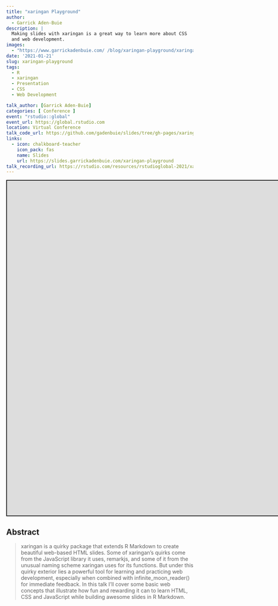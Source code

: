 ```yaml
---
title: "xaringan Playground"
author:
  - Garrick Aden-Buie
description: |
  Making slides with xaringan is a great way to learn more about CSS
  and web development.
images:
  - "https://www.garrickadenbuie.com/ /blog/xaringan-playground/xaringan-playground-social.png"
date: '2021-01-21'
slug: xaringan-playground
tags:
  - R
  - xaringan
  - Presentation
  - CSS
  - Web Development

talk_author: [Garrick Aden-Buie]
categories: [ Conference ]
event: "rstudio::global"
event_url: https://global.rstudio.com
location: Virtual Conference
talk_code_url: https://github.com/gadenbuie/slides/tree/gh-pages/xaringan-playground
links:
  - icon: chalkboard-teacher
    icon_pack: fas
    name: Slides
    url: https://slides.garrickadenbuie.com/xaringan-playground
talk_recording_url: https://rstudio.com/resources/rstudioglobal-2021/xaringan-playground-using-xaringan-to-learn-web-development/
---
```


<script src="/rmarkdown-libs/fitvids-2.1.1/fitvids.min.js"></script>
<div class="shareagain" style="min-width:300px;margin:1em auto;">
<iframe src="https://slides.garrickadenbuie.com/xaringan-playground" width="1600" height="900" style="border:2px solid currentColor;" loading="lazy" allowfullscreen></iframe>
<script>fitvids('.shareagain', {players: 'iframe'});</script>
</div>

## Abstract

> xaringan is a quirky package that extends R Markdown to create beautiful web-based HTML slides. Some of xaringan’s quirks come from the JavaScript library it uses, remarkjs, and some of it from the unusual naming scheme xaringan uses for its functions. But under this quirky exterior lies a powerful tool for learning and practicing web development, especially when combined with infinite\_moon\_reader() for immediate feedback. In this talk I’ll cover some basic web concepts that illustrate how fun and rewarding it can to learn HTML, CSS and JavaScript while building awesome slides in R Markdown.
